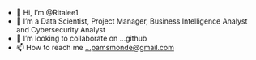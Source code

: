 - 👋 Hi, I’m @Ritalee1
- 🌱 I’m a Data Scientist, Project Manager, Business Intelligence Analyst and Cybersecurity Analyst
- 💞️ I’m looking to collaborate on ...github
- 📫 How to reach me ...pamsmonde@gmail.com

<!---
Ritalee1/Ritalee1 is a ✨ special ✨ repository because its `README.md` (this file) appears on your GitHub profile.
You can click the Preview link to take a look at your changes.
--->
